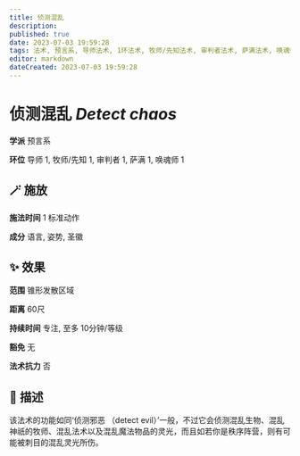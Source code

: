 ```yaml
---
title: 侦测混乱
description: 
published: true
date: 2023-07-03 19:59:28
tags: 法术, 预言系, 导师法术, 1环法术, 牧师/先知法术, 审判者法术, 萨满法术, 唤魂师法术
editor: markdown
dateCreated: 2023-07-03 19:59:28
---
```


# **侦测混乱** *Detect chaos*

**学派** 预言系 

**环位** 导师 1, 牧师/先知 1, 审判者 1, 萨满 1, 唤魂师 1

## 🪄 施放

**施法时间** 1 标准动作

**成分** 语言, 姿势, 圣徽

## ✨ 效果  

**范围** 锥形发散区域

**距离** 60尺  

**持续时间** 专注, 至多 10分钟/等级 

**豁免** 无

**法术抗力** 否

## 📖 描述

该法术的功能如同‘侦测邪恶 （detect evil）’一般，不过它会侦测混乱生物、混乱神祇的牧师、混乱法术以及混乱魔法物品的灵光，而且如若你是秩序阵营，则有可能被刺目的混乱灵光所伤。
    